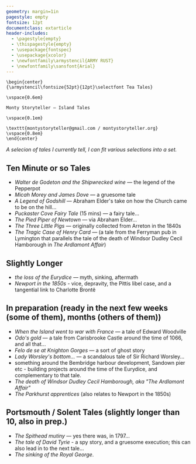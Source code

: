 ```yaml
---
geometry: margin=1in
pagestyle: empty
fontsize: 12pt
documentclass: extarticle
header-includes:
  - \pagestyle{empty}
  - \thispagestyle{empty}
  - \usepackage{fontspec}
  - \usepackage{xcolor}
  - \newfontfamily\armystencil{ARMY RUST}
  - \newfontfamily\sansfont{Arial}
---
```

<!-- pandoc monty_island_tales.md -o monty_island_tales.pdf  --pdf-engine=xelatex  -->
```{=latex}
\begin{center}
{\armystencil\fontsize{52pt}{12pt}\selectfont Tea Tales}

\vspace{0.6em}

Monty Storyteller — Island Tales

\vspace{0.1em}

\texttt{montystoryteller@gmail.com / montystoryteller.org}
\vspace{0.8em}
\end{center}
```

*A selecion of tales I currently tell, I can fit various selections into a set.*

## Ten Minute or so Tales

- *Walter de Godeton and the Shipwrecked wine* — the legend of the Pepperpot
- *Micah Morey and James Dove* — a gruesome tale
- *A Legend of Godshill* — Abraham Elder's take on how the Church came to be on the hill...
- *Puckaster Cove Fairy Tale* (15 mins) — a fairy tale...
- *The Pied Piper of Newtown* — via Abraham Elder...
- *The Three Little Pigs* — originally collected from Arreton in the 1840s
- *The Tragic Case of Henry Card* — (a tale from the Ferryman pub in Lymington that parallels the tale of the death of Windsor Dudley Cecil Hamborough in *The Ardlamont Affair*)

## Slightly Longer

- *the loss of the Eurydice* — myth, sinking, aftermath
- *Newport in the 1850s* - vice, depravity, the Pittis libel case, and a tangential link to Charlotte Brontë

## In preparation (ready in the next few weeks (some of them), months (others of them))

- *When the Island went to war with France* — a tale of Edward Woodville
- *Odo's gold* — a tale from Carisbrooke Castle around the time of 1066, and all that...
- *Felo de se at Knighton Gorges* — a sort of ghost story
- *Lady Worsley's bottom...* — a scandalous tale of Sir Richard Worsley...
- something around the Bembridge harbour development, Sandown pier etc - building projects around the time of the Eurydice, and complementary to that tale.
- *The death of Windsor Dudley Cecil Hamborough, aka "The Ardlamont Affair"*
- *The Parkhurst apprentices* (also relates to Newport in the 1850s)

## Portsmouth / Solent Tales (slightly longer than 10, also in prep.)

- *The Spithead mutiny* — yes there was, in 1797...
- *The tale of David Tyrie* - a spy story, and a gruesome execution; this can also lead in to the next tale...
- *The sinking of the Royal George*.
